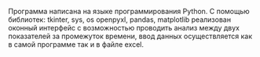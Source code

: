 Программа написана на языке программирования Python. С помощью библиотек: tkinter, sys, os openpyxl, pandas, matplotlib реализован оконный интерфейс с возможностью проводить анализ между двух показателей за промежуток времени, ввод данных осуществляется как в самой программе так и в файле excel.
